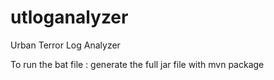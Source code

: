 utloganalyzer
=============

Urban Terror Log Analyzer

To run the bat file : generate the full jar file with mvn package
